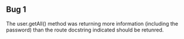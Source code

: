 ## Bug 1

The user.getAll() method was returning more information (including the password) than the route docstring indicated should be retunred. 